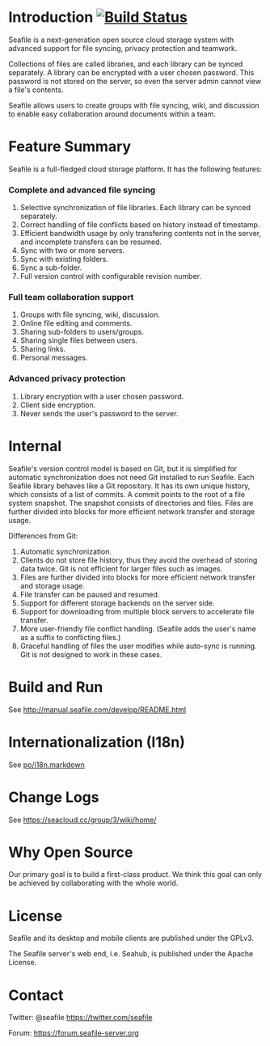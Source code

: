 Introduction [![Build Status](https://secure.travis-ci.org/haiwen/seafile.svg?branch=master)](http://travis-ci.org/haiwen/seafile)
============

Seafile is a next-generation open source cloud storage system with advanced support for file syncing, privacy protection and teamwork.

Collections of files are called libraries, and each library can be synced separately. A library can be encrypted with a user chosen password. This password is not stored on the server, so even the server admin cannot view a file's contents.

Seafile allows users to create groups with file syncing, wiki, and discussion to enable easy collaboration around documents within a team.

Feature Summary
===============

Seafile is a full-fledged cloud storage platform. It has the following features:

### Complete and advanced file syncing

1. Selective synchronization of file libraries. Each library can be synced separately.
2. Correct handling of file conflicts based on history instead of timestamp.
3. Efficient bandwidth usage by only transfering contents not in the server, and incomplete transfers can be resumed.
4. Sync with two or more servers.
5. Sync with existing folders.
6. Sync a sub-folder.
7. Full version control with configurable revision number.


### Full team collaboration support

1. Groups with file syncing, wiki, discussion.
2. Online file editing and comments.
3. Sharing sub-folders to users/groups.
4. Sharing single files between users.
5. Sharing links.
6. Personal messages.

### Advanced privacy protection

1. Library encryption with a user chosen password.
2. Client side encryption.
3. Never sends the user's password to the server.

Internal
========

Seafile's version control model is based on Git, but it is simplified for automatic synchronization does not need Git installed to run Seafile.
Each Seafile library behaves like a Git repository. It has its own unique history, which consists of a list of commits.
A commit points to the root of a file system snapshot. The snapshot consists of directories and files.
Files are further divided into blocks for more efficient network transfer and storage usage.

Differences from Git:

1. Automatic synchronization.
2. Clients do not store file history, thus they avoid the overhead of storing data twice. Git is not efficient for larger files such as images.
3. Files are further divided into blocks for more efficient network transfer and storage usage.
4. File transfer can be paused and resumed.
5. Support for different storage backends on the server side.
6. Support for downloading from multiple block servers to accelerate file transfer.
7. More user-friendly file conflict handling. (Seafile adds the user's name as a suffix to conflicting files.)
8. Graceful handling of files the user modifies while auto-sync is running. Git is not designed to work in these cases.

Build and Run
=============

See <http://manual.seafile.com/develop/README.html>

Internationalization (I18n)
==========

See [po/i18n.markdown](https://github.com/haiwen/seafile/blob/master/po/i18n.markdown)

Change Logs
===========

See <https://seacloud.cc/group/3/wiki/home/>


Why Open Source
===============

Our primary goal is to build a first-class product. We think this goal can only be achieved by collaborating with the whole world.


License
=======

Seafile and its desktop and mobile clients are published under the GPLv3.

The Seafile server's web end, i.e. Seahub, is published under the Apache License.

Contact
=======

Twitter: @seafile <https://twitter.com/seafile>

Forum: <https://forum.seafile-server.org>

